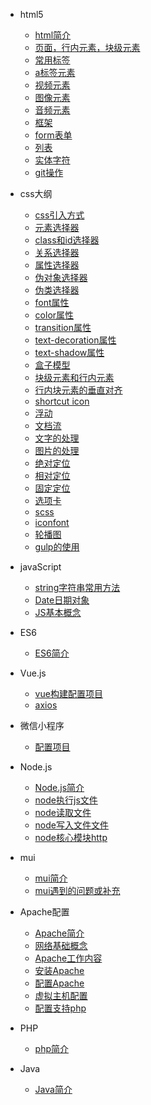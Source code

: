 * html5
	* [html简介](/notebook/html/html简介.md)
	* [页面，行内元素，块级元素](/notebook/html/页面，行内元素，块级元素.md)
	* [常用标签](/notebook/html/常用标签.md)
	* [a标签元素](/notebook/html/a标签元素.md)
	* [视频元素](/notebook/html/视频元素.md)
	* [图像元素](/notebook/html/图像元素.md)
	* [音频元素](/notebook/html/音频元素.md)
	* [框架](/notebook/html/框架.md)
	* [form表单](/notebook/html/form表单.md)
	* [列表](/notebook/html/列表.md)
	* [实体字符](/notebook/html/实体字符.md)
	* [git操作](/notebook/html/git操作.md)

* css大纲
	* [css引入方式](/notebook/css/css引入方式.md)
	* [元素选择器](/notebook/css/元素选择器.md)
	* [class和id选择器](/notebook/css/class和id选择器.md)
	* [关系选择器](/notebook/css/关系选择器.md)
	* [属性选择器](/notebook/css/属性选择器.md)
	* [伪对象选择器](/notebook/css/伪对象选择器.md)
	* [伪类选择器](/notebook/css/伪类选择器.md)
    * [font属性](/notebook/css/font属性.md)
    * [color属性](/notebook/css/color属性.md)
    * [transition属性](/notebook/css/动画.md)
    * [text-decoration属性](/notebook/css/text-decoration属性.md)
    * [text-shadow属性](notebook/css/text-shadow属性.md)
    * [盒子模型](notebook/css/盒子模型.md)
    * [块级元素和行内元素](notebook/css/块级元素和行内元素.md)
    * [行内块元素的垂直对齐](notebook/css/行内块元素的垂直对齐.md)
    * [shortcut icon](notebook/css/网页上面小图标.md)
    * [浮动](notebook/css/浮动.md)
    * [文档流](notebook/css/文档流.md)
    * [文字的处理](notebook/css/文字的处理.md)
    * [图片的处理](notebook/css/图片的处理.md)
    * [绝对定位](notebook/css/绝对定位.md)
    * [相对定位](notebook/css/相对定位.md)
    * [固定定位](notebook/css/固定定位.md)
    * [选项卡](notebook/css/选项卡.md)
    * [scss](notebook/css/scss.md)
    * [iconfont](notebook/css/iconfont.md)
    * [轮播图](notebook/css/轮播图.md)
    * [gulp的使用](notebook/css/gulp.md)
    
* javaScript
	* [string字符串常用方法](notebook/javascript/string字符串常用方法.md)
	* [Date日期对象](notebook/javascript/Date日期对象.md)
	* [JS基本概念](notebook/javascript/JS基本概念.md)

* ES6
	* [ES6简介](notebook/ES6/ES6简介.md)

* Vue.js
	* [vue构建配置项目](notebook/vue/vue构建配置项目.md)
	* [axios](notebook/vue/axios.md)
	
* 微信小程序
	* [配置项目](notebook/weChat/微信小程序配置项目.md)

* Node.js
	* [Node.js简介](notebook/Node/Node.js简介.md)
	* [node执行js文件](notebook/Node/node基本操作.md)
	* [node读取文件](notebook/Node/读取文件.md)
	* [node写入文件文件](notebook/Node/写文件.md)
	* [node核心模块http](notebook/Node/http.md)
	
* mui
	* [mui简介](notebook/mui/mui简介.md)
	* [mui遇到的问题或补充](notebook/mui/mui遇到的问题跟坑.md)
	
* Apache配置
	* [Apache简介](notebook/Apache/Apache简介.md)
	* [网络基础概念](notebook/Apache/网络基础概念.md)
	* [Apache工作内容](notebook/Apache/Apache工作内容.md)
	* [安装Apache](notebook/Apache/安装apache.md)
	* [配置Apache](notebook/Apache/配置apache.md)
	* [虚拟主机配置](notebook/Apache/虚拟主机配置.md)
	* [配置支持php](notebook/Apache/配置php支持.md)
	
* PHP
	* [php简介](notebook/PHP/php简介.md)
	
* Java
	* [Java简介](notebook/Java/Java简介.md)